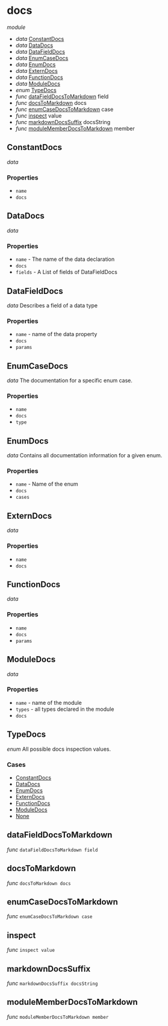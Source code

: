 # docs

_module_ 

- _data_ [ConstantDocs](#ConstantDocs)
- _data_ [DataDocs](#DataDocs)
- _data_ [DataFieldDocs](#DataFieldDocs)
- _data_ [EnumCaseDocs](#EnumCaseDocs)
- _data_ [EnumDocs](#EnumDocs)
- _data_ [ExternDocs](#ExternDocs)
- _data_ [FunctionDocs](#FunctionDocs)
- _data_ [ModuleDocs](#ModuleDocs)
- _enum_ [TypeDocs](#TypeDocs)
- _func_ [dataFieldDocsToMarkdown](#dataFieldDocsToMarkdown) field
- _func_ [docsToMarkdown](#docsToMarkdown) docs
- _func_ [enumCaseDocsToMarkdown](#enumCaseDocsToMarkdown) case
- _func_ [inspect](#inspect) value
- _func_ [markdownDocsSuffix](#markdownDocsSuffix) docsString
- _func_ [moduleMemberDocsToMarkdown](#moduleMemberDocsToMarkdown) member

## ConstantDocs

_data_ 

### Properties

- `name`
- `docs`

## DataDocs

_data_ 

### Properties

- `name` - The name of the data declaration
- `docs`
- `fields` - A List of fields of DataFieldDocs

## DataFieldDocs

_data_ Describes a field of a data type

### Properties

- `name` - name of the data property
- `docs`
- `params`

## EnumCaseDocs

_data_ The documentation for a specific enum case.

### Properties

- `name`
- `docs`
- `type`

## EnumDocs

_data_ Contains all documentation information for a given enum.

### Properties

- `name` - Name of the enum
- `docs`
- `cases`

## ExternDocs

_data_ 

### Properties

- `name`
- `docs`

## FunctionDocs

_data_ 

### Properties

- `name`
- `docs`
- `params`

## ModuleDocs

_data_ 

### Properties

- `name` - name of the module
- `types` - all types declared in the module
- `docs`

## TypeDocs

_enum_ All possible docs inspection values.

### Cases

- [ConstantDocs](#ConstantDocs)
- [DataDocs](#DataDocs)
- [EnumDocs](#EnumDocs)
- [ExternDocs](#ExternDocs)
- [FunctionDocs](#FunctionDocs)
- [ModuleDocs](#ModuleDocs)
- [None](#None)

## dataFieldDocsToMarkdown

_func_ `dataFieldDocsToMarkdown field`


## docsToMarkdown

_func_ `docsToMarkdown docs`


## enumCaseDocsToMarkdown

_func_ `enumCaseDocsToMarkdown case`


## inspect

_func_ `inspect value`


## markdownDocsSuffix

_func_ `markdownDocsSuffix docsString`


## moduleMemberDocsToMarkdown

_func_ `moduleMemberDocsToMarkdown member`

